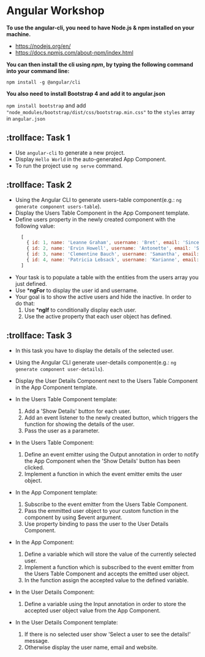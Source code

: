 # Angular Workshop

**To use the angular-cli, you need to have Node.js & npm installed on your machine.**
* https://nodejs.org/en/
* https://docs.npmjs.com/about-npm/index.html

**You can then install the cli using *npm*, by typing the following command into your command line:**

`npm install -g @angular/cli`

**You also need to install Bootstrap 4 and add it to angular.json**

 `npm install bootstrap` and add `"node_modules/bootstrap/dist/css/bootstrap.min.css"` to the `styles` array in `angular.json`

## :trollface: Task 1
* Use `angular-cli` to generate a new project.
* Display `Hello World` in the auto-generated App Component.
* To run the project use `ng serve` command.

## :trollface: Task 2
* Using the Angular CLI to generate users-table component(e.g.: `ng generate component users-table`).
* Display the Users Table Component in the App Component template.
* Define users property in the newly created component with the following value:
  ```javascript
    [
      { id: 1, name: 'Leanne Graham', username: 'Bret', email: 'Sincere@april.biz', active: true, website: 'hildegard.org' },
      { id: 2, name: 'Ervin Howell', username: 'Antonette', email: 'Shanna@melissa.tv', active: true, website: 'anastasia.net' },
      { id: 3, name: 'Clementine Bauch', username: 'Samantha', email: 'Nathan@yesenia.net', active: false, website: 'ramiro.info' },
      { id: 4, name: 'Patricia Lebsack', username: 'Karianne', email: 'Julianne.OConner@kory.org', active: true, website: 'kale.biz' }
    ]
  ```
* Your task is to populate a table with the entities from the users array you just defined.
* Use ***ngFor** to display the user id and username.
* Your goal is to show the active users and hide the inactive. In order to do that:
    1. Use ***ngIf** to conditionally display each user.
    2. Use the active property that each user object has defined.

## :trollface: Task 3
* In this task you have to display the details of the selected user.
* Using the Angular CLI generate user-details component(e.g.: `ng generate component user-details`).
* Display the User Details Component next to the Users Table Component in the App Component template.
* In the Users Table Component template:
    1. Add a 'Show Details' button for each user.
    2. Add an event listener to the newly created button, which triggers the function for showing the details of the user.
    3. Pass the user as a parameter.

* In the Users Table Component:
    1. Define an event emitter using the Output annotation in order to notify the App Component when the 'Show Details' button has been clicked.
    2. Implement a function in which the event emitter emits the user object.

* In the App Component template:
    1. Subscribe to the event emitter from the Users Table Component.
    2. Pass the emmitted user object to your custom function in the component by using $event argument.
    3. Use property binding to pass the user to the User Details Component.

* In the App Component:
    1. Define a variable which will store the value of the currently selected user.
    2. Implement a function which is subscribed to the event emitter from the Users Table Component and accepts the emitted user object.
    3. In the function assign the accepted value to the defined variable.

* In the User Details Component:
    1. Define a variable using the Input annotation in order to store the accepted user object value from the App Component.

* In the User Details Component template:
    1. If there is no selected user show 'Select a user to see the details!' message.
    2. Otherwise display the user name, email and website.
